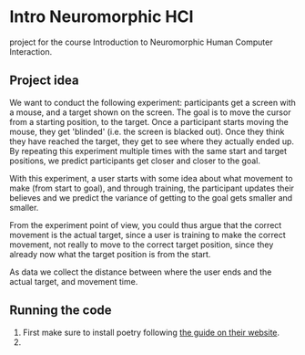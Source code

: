 # Intro Neuromorphic HCI
project for the course Introduction to Neuromorphic Human Computer Interaction.

## Project idea

We want to conduct the following experiment: participants get a screen with a mouse, and a target shown on the screen. The goal is to move the cursor from a starting position, to the target. Once a participant starts moving the mouse, they get 'blinded' (i.e. the screen is blacked out). Once they think they have reached the target, they get to see where they actually ended up. By repeating this experiment multiple times with the same start and target positions, we predict participants get closer and closer to the goal.

With this experiment, a user starts with some idea about what movement to make (from start to goal), and through training, the participant updates their believes and we predict the variance of getting to the goal gets smaller and smaller.

From the experiment point of view, you could thus argue that the correct movement is the actual target, since a user is training to make the correct movement, not really to move to the correct target position, since they already now what the target position is from the start.

As data we collect the distance between where the user ends and the actual target, and movement time. 


## Running the code
1. First make sure to install poetry following [the guide on their website](https://python-poetry.org/docs/).
2. 